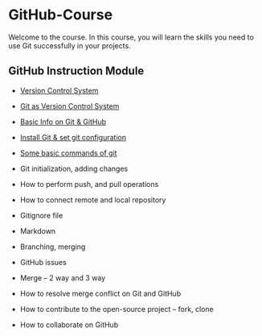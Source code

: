# GitHub-Course

Welcome to the course.  In this course, you will learn the skills you need to use Git successfully in your projects.

## GitHub Instruction Module

- <a href="https://github.com/sumayaakter320/GitHub-Course/blob/main/Version%20Control%20System/vcs.md">Version Control System</a>
- <a href="https://github.com/sumayaakter320/GitHub-Course/blob/main/Version%20Control%20System/git_vcs.md">Git as Version Control System</a>
- <a href="https://github.com/sumayaakter320/GitHub-Course/blob/main/Basic%20Info%20on%20Git%20%26%20GitHub/github_basics.md">Basic Info on Git & GitHub</a>
- <a href="https://github.com/sumayaakter320/GitHub-Course/blob/main/Install%20%26%20set%20git%20configuration%20%E2%80%8B/git_config.md">Install Git & set git configuration</a>
-  ​<a href="https://github.com/sumayaakter320/GitHub-Course/blob/main/Some%20basic%20commands%20of%20git/basic_commands.md">Some basic commands of git</a>


- Git initialization, adding changes ​
- How to perform push, and pull operations ​
- How to connect remote and local repository ​
- Gitignore file ​
- Markdown ​
- Branching, merging ​
- GitHub issues ​
- Merge – 2 way and 3 way ​
- How to resolve merge conflict on Git and GitHub ​
- How to contribute to the open-source project – fork, clone ​
- How to collaborate on GitHub​
